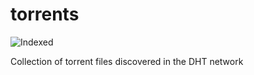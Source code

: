 torrents 
========
![Indexed](https://img.shields.io/badge/indexed-145055-blue)

Collection of torrent files discovered in the DHT network
